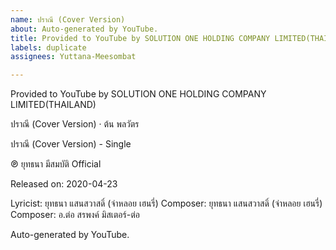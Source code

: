 ```yaml
---
name: ปราณี (Cover Version)
about: Auto-generated by YouTube.
title: Provided to YouTube by SOLUTION ONE HOLDING COMPANY LIMITED(THAILAND)
labels: duplicate
assignees: Yuttana-Meesombat

---
```


Provided to YouTube by SOLUTION ONE HOLDING COMPANY LIMITED(THAILAND)

ปราณี (Cover Version) · ต้น พลวัตร

ปราณี (Cover Version) - Single

℗ ยุทธนา มีสมบัติ Official

Released on: 2020-04-23

Lyricist: ยุทธนา แสนสวาสดิ์ (จ่าหลอย เฮนรี่)
Composer: ยุทธนา แสนสวาสดิ์ (จ่าหลอย เฮนรี่)
Composer: อ.ต่อ สรพงค์ มิสเตอร์-ต่อ

Auto-generated by YouTube.
